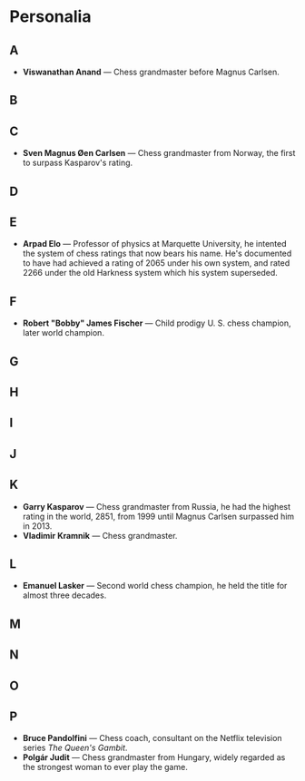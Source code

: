 # Personalia

## A

* **Viswanathan Anand** &mdash; Chess grandmaster before Magnus Carlsen.

## B

## C

* **Sven Magnus &Oslash;en Carlsen** &mdash; Chess grandmaster from Norway, the 
first to surpass Kasparov's rating.

## D

## E

* **Arpad Elo** &mdash; Professor of physics at Marquette University, he 
intented the system of chess ratings that now bears his name. He's documented to 
have had achieved a rating of 2065 under his own system, and rated 2266 under 
the old Harkness system which his system superseded.

## F

* **Robert "Bobby" James Fischer** &mdash; Child prodigy U.&nbsp;S. chess 
champion, later world champion.

## G

## H

## I

## J

## K

* **Garry Kasparov** &mdash; Chess grandmaster from Russia, he had the highest 
rating in the world, 2851, from 1999 until Magnus Carlsen surpassed him in 2013.
* **Vladimir Kramnik** &mdash; Chess grandmaster.

## L

* **Emanuel Lasker** &mdash; Second world chess champion, he held the title for 
almost three decades.

## M

## N

## O

## P

* **Bruce Pandolfini** &mdash; Chess coach, consultant on the Netflix television 
series *The Queen's Gambit*.
* **Polg&aacute;r Judit** &mdash; Chess grandmaster from Hungary, widely 
regarded as the strongest woman to ever play the game.
